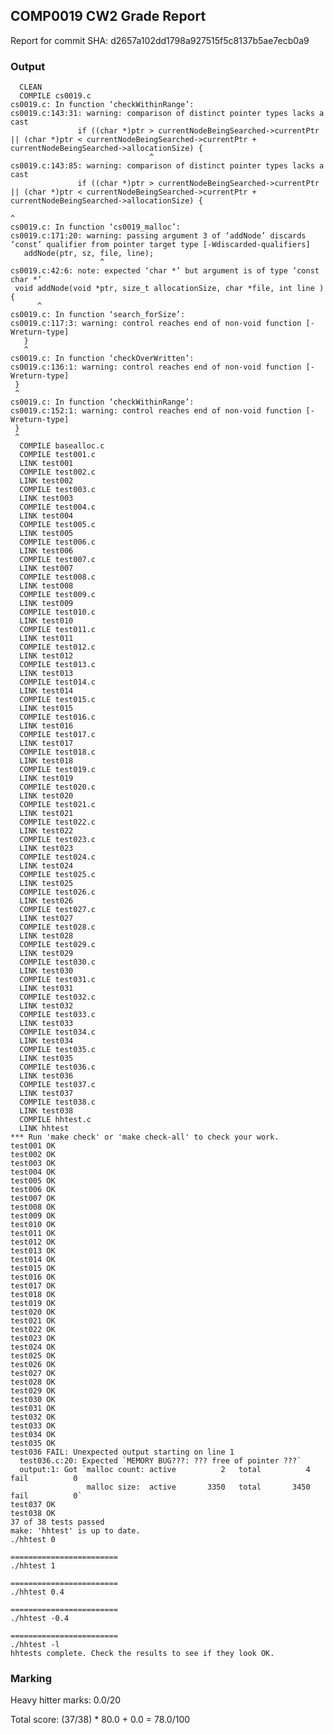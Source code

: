 ## COMP0019 CW2 Grade Report
Report for commit SHA: d2657a102dd1798a927515f5c8137b5ae7ecb0a9

### Output


      CLEAN 
      COMPILE cs0019.c
    cs0019.c: In function ‘checkWithinRange’:
    cs0019.c:143:31: warning: comparison of distinct pointer types lacks a cast
                   if ((char *)ptr > currentNodeBeingSearched->currentPtr || (char *)ptr < currentNodeBeingSearched->currentPtr + currentNodeBeingSearched->allocationSize) {
                                   ^
    cs0019.c:143:85: warning: comparison of distinct pointer types lacks a cast
                   if ((char *)ptr > currentNodeBeingSearched->currentPtr || (char *)ptr < currentNodeBeingSearched->currentPtr + currentNodeBeingSearched->allocationSize) {
                                                                                         ^
    cs0019.c: In function ‘cs0019_malloc’:
    cs0019.c:171:20: warning: passing argument 3 of ‘addNode’ discards ‘const’ qualifier from pointer target type [-Wdiscarded-qualifiers]
       addNode(ptr, sz, file, line);
                        ^
    cs0019.c:42:6: note: expected ‘char *’ but argument is of type ‘const char *’
     void addNode(void *ptr, size_t allocationSize, char *file, int line ) {
          ^
    cs0019.c: In function ‘search_forSize’:
    cs0019.c:117:3: warning: control reaches end of non-void function [-Wreturn-type]
       }
       ^
    cs0019.c: In function ‘checkOverWritten’:
    cs0019.c:136:1: warning: control reaches end of non-void function [-Wreturn-type]
     }
     ^
    cs0019.c: In function ‘checkWithinRange’:
    cs0019.c:152:1: warning: control reaches end of non-void function [-Wreturn-type]
     }
     ^
      COMPILE basealloc.c
      COMPILE test001.c
      LINK test001 
      COMPILE test002.c
      LINK test002 
      COMPILE test003.c
      LINK test003 
      COMPILE test004.c
      LINK test004 
      COMPILE test005.c
      LINK test005 
      COMPILE test006.c
      LINK test006 
      COMPILE test007.c
      LINK test007 
      COMPILE test008.c
      LINK test008 
      COMPILE test009.c
      LINK test009 
      COMPILE test010.c
      LINK test010 
      COMPILE test011.c
      LINK test011 
      COMPILE test012.c
      LINK test012 
      COMPILE test013.c
      LINK test013 
      COMPILE test014.c
      LINK test014 
      COMPILE test015.c
      LINK test015 
      COMPILE test016.c
      LINK test016 
      COMPILE test017.c
      LINK test017 
      COMPILE test018.c
      LINK test018 
      COMPILE test019.c
      LINK test019 
      COMPILE test020.c
      LINK test020 
      COMPILE test021.c
      LINK test021 
      COMPILE test022.c
      LINK test022 
      COMPILE test023.c
      LINK test023 
      COMPILE test024.c
      LINK test024 
      COMPILE test025.c
      LINK test025 
      COMPILE test026.c
      LINK test026 
      COMPILE test027.c
      LINK test027 
      COMPILE test028.c
      LINK test028 
      COMPILE test029.c
      LINK test029 
      COMPILE test030.c
      LINK test030 
      COMPILE test031.c
      LINK test031 
      COMPILE test032.c
      LINK test032 
      COMPILE test033.c
      LINK test033 
      COMPILE test034.c
      LINK test034 
      COMPILE test035.c
      LINK test035 
      COMPILE test036.c
      LINK test036 
      COMPILE test037.c
      LINK test037 
      COMPILE test038.c
      LINK test038 
      COMPILE hhtest.c
      LINK hhtest 
    *** Run 'make check' or 'make check-all' to check your work.
    test001 OK
    test002 OK
    test003 OK
    test004 OK
    test005 OK
    test006 OK
    test007 OK
    test008 OK
    test009 OK
    test010 OK
    test011 OK
    test012 OK
    test013 OK
    test014 OK
    test015 OK
    test016 OK
    test017 OK
    test018 OK
    test019 OK
    test020 OK
    test021 OK
    test022 OK
    test023 OK
    test024 OK
    test025 OK
    test026 OK
    test027 OK
    test028 OK
    test029 OK
    test030 OK
    test031 OK
    test032 OK
    test033 OK
    test034 OK
    test035 OK
    test036 FAIL: Unexpected output starting on line 1
      test036.c:20: Expected `MEMORY BUG???: ??? free of pointer ???`
      output:1: Got `malloc count: active          2   total          4   fail          0
                     malloc size:  active       3350   total       3450   fail          0`
    test037 OK
    test038 OK
    37 of 38 tests passed
    make: 'hhtest' is up to date.
    ./hhtest 0
    
    ========================
    ./hhtest 1
    
    ========================
    ./hhtest 0.4
    
    ========================
    ./hhtest -0.4
    
    ========================
    ./hhtest -l
    hhtests complete. Check the results to see if they look OK.
    


### Marking

Heavy hitter marks: 0.0/20

Total score: (37/38) * 80.0 + 0.0 = 78.0/100


